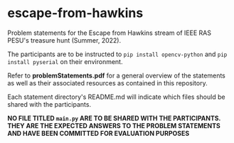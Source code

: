 # escape-from-hawkins

Problem statements for the Escape from Hawkins stream of IEEE RAS PESU's treasure hunt (Summer, 2022).

The participants are to be instructed to `pip install opencv-python` and `pip install pyserial` on their environment.

Refer to **problemStatements.pdf** for a general overview of the statements as well as their associated resources as contained in this repository.

Each statement directory's README.md will indicate which files should be shared with the participants.

**NO FILE TITLED `main.py` ARE TO BE SHARED WITH THE PARTICIPANTS. THEY ARE THE EXPECTED ANSWERS TO THE PROBLEM STATEMENTS AND HAVE BEEN COMMITTED FOR EVALUATION PURPOSES**
